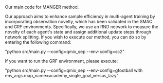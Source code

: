 Our main code for MANGER method.

Our approach aims to enhance sample efficiency in multi-agent training by incorporating observation novelty, which has been validated in the SMAC and GRF environments. Specifically, we use an RND network to measure the novelty of each agent's state and assign additional update steps through network splitting. If you wish to execute our method, you can do so by entering the following command:

"python src/main.py --config=qmix_sep --env-config=sc2"

If you want to run the GRF environment, please execute:

"python src/main.py --config=qmix_sep --env-config=gfootball with env_args.map_name=academy_single_goal_versus_lazy"
